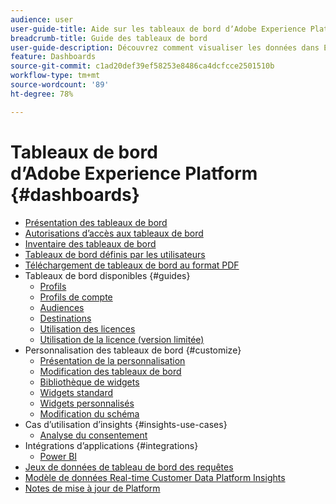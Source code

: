 ```yaml
---
audience: user
user-guide-title: Aide sur les tableaux de bord dʼAdobe Experience Platform
breadcrumb-title: Guide des tableaux de bord
user-guide-description: Découvrez comment visualiser les données dans Experience Platform via des tableaux de bord personnalisables.
feature: Dashboards
source-git-commit: c1ad20def39ef58253e8486ca4dcfcce2501510b
workflow-type: tm+mt
source-wordcount: '89'
ht-degree: 78%

---
```



# Tableaux de bord dʼAdobe Experience Platform {#dashboards}

* [Présentation des tableaux de bord](home.md)
* [Autorisations d’accès aux tableaux de bord](permissions.md)
* [Inventaire des tableaux de bord](inventory.md)
* [Tableaux de bord définis par les utilisateurs](user-defined-dashboards.md)
* [Téléchargement de tableaux de bord au format PDF](download.md)
* Tableaux de bord disponibles {#guides}
   * [Profils](guides/profiles.md)
   * [Profils de compte](guides/account-profiles.md)
   * [Audiences](guides/audiences.md)
   * [Destinations](guides/destinations.md)
   * [Utilisation des licences](guides/license-usage.md)
   * [Utilisation de la licence (version limitée)](guides/license-usage-limited.md)
* Personnalisation des tableaux de bord {#customize}
   * [Présentation de la personnalisation](customize/overview.md)
   * [Modification des tableaux de bord](customize/modify.md)
   * [Bibliothèque de widgets](customize/widget-library.md)
   * [Widgets standard](customize/standard-widgets.md)
   * [Widgets personnalisés](customize/custom-widgets.md)
   * [Modification du schéma](customize/edit-schema.md)
* Cas d’utilisation d’insights {#insights-use-cases}
   * [Analyse du consentement](insights-use-cases/consent-analysis.md)
* Intégrations d’applications {#integrations}
   * [Power BI](integrations/power-bi.md)
* [Jeux de données de tableau de bord des requêtes](query.md)
* [Modèle de données Real-time Customer Data Platform Insights](cdp-insights-data-model.md)
* [Notes de mise à jour de Platform](https://docs.adobe.com/content/help/fr-FR/experience-platform/release-notes/latest.html)